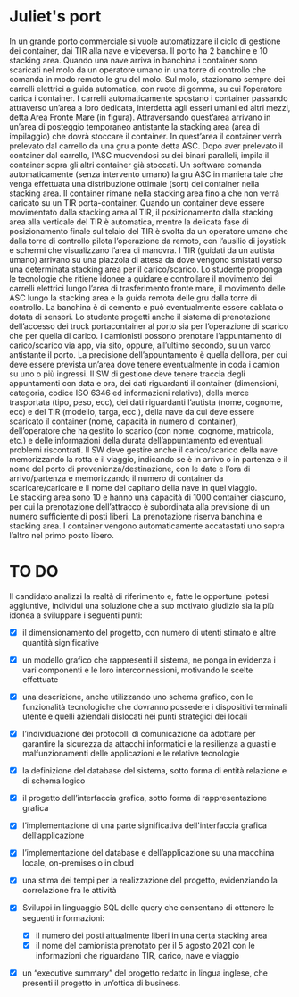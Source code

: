 # Juliet's port
In un grande porto commerciale si vuole automatizzare il ciclo di gestione dei container, dai TIR alla nave e viceversa.
Il porto ha 2 banchine e 10 stacking area.
Quando una nave arriva in banchina i container sono scaricati nel molo da un operatore umano in una torre di controllo che comanda in modo remoto le gru del molo.
Sul molo, stazionano sempre dei carrelli elettrici a guida automatica, con ruote di gomma, su cui l’operatore carica i container. 
I carrelli automaticamente spostano i container passando attraverso un’area a loro dedicata, interdetta agli esseri umani ed altri mezzi, detta Area Fronte Mare (in figura). Attraversando quest’area arrivano in un’area di posteggio temporaneo antistante la stacking area (area di impilaggio) che dovrà stoccare il container.
In quest’area il container verrà prelevato dal carrello da una gru a ponte detta ASC. Dopo aver prelevato il container dal carrello, l'ASC muovendosi su dei binari paralleli, impila il container sopra gli altri container già stoccati. Un software comanda automaticamente (senza intervento umano) la gru ASC in maniera tale che venga effettuata una distribuzione ottimale (sort) dei container nella stacking area. Il container rimane nella stacking area fino a che non verrà caricato su un TIR porta-container. Quando un container deve essere movimentato dalla stacking area al TIR, il posizionamento dalla stacking area alla verticale del TIR è automatica, mentre la delicata fase di posizionamento finale sul telaio del TIR è svolta da un operatore umano che dalla torre di controllo pilota l’operazione da remoto, con l’ausilio di joystick e schermi che visualizzano l’area di manovra. 
I TIR (guidati da un autista umano) arrivano su una piazzola di attesa da dove vengono smistati verso una determinata stacking area per il carico/scarico. 
Lo studente proponga le tecnologie che ritiene idonee a guidare e controllare il movimento dei carrelli elettrici lungo l’area di trasferimento fronte mare, il movimento delle ASC lungo la stacking area e la guida remota delle gru dalla torre di controllo. La banchina è di cemento e può eventualmente essere cablata o dotata di sensori. 
Lo studente progetti anche il sistema di prenotazione dell’accesso dei truck portacontainer al porto sia per l’operazione di scarico che per quella di carico. I camionisti possono prenotare l’appuntamento di carico/scarico via app, via sito, oppure, all’ultimo secondo, su un varco antistante il porto. La precisione dell’appuntamento è quella dell’ora, per cui deve essere prevista un’area dove tenere eventualmente in coda i camion su uno o più ingressi. 
Il SW di gestione deve tenere traccia degli appuntamenti con data e ora, dei dati riguardanti il container (dimensioni, categoria, codice ISO 6346 ed informazioni relative), della merce trasportata (tipo, peso, ecc), dei dati riguardanti l’autista (nome, cognome, ecc) e del TIR (modello, targa, ecc.), della nave da cui deve essere scaricato il container (nome, capacità in numero di container), dell’operatore che ha gestito lo scarico (con nome, cognome, matricola, etc.) e delle informazioni della durata dell’appuntamento ed eventuali problemi riscontrati. 
Il SW deve gestire anche il carico/scarico della nave memorizzando la rotta e il viaggio, indicando se è in arrivo o in partenza e il nome del porto di provenienza/destinazione, con le date e l’ora di arrivo/partenza e memorizzando il numero di container da scaricare/caricare e il nome del capitano della nave in quel viaggio.  
Le stacking area sono 10 e hanno una capacità di 1000 container ciascuno, per cui la prenotazione dell’attracco è subordinata alla previsione di un numero sufficiente di posti liberi. La prenotazione riserva banchina e stacking area. I container vengono automaticamente accatastati uno sopra l’altro nel primo posto libero. 
# TO DO
Il candidato analizzi la realtà di riferimento e, fatte le opportune ipotesi aggiuntive, individui una soluzione che a suo motivato giudizio sia la più idonea a sviluppare i seguenti punti:
- [x]   il dimensionamento del progetto, con numero di utenti stimato e altre quantità significative
- [x]   un modello grafico che rappresenti il sistema, ne ponga in evidenza i vari componenti e le loro interconnessioni, motivando le scelte effettuate
- [x]   una descrizione, anche utilizzando uno schema grafico, con le funzionalità tecnologiche che dovranno possedere i dispositivi terminali utente e quelli aziendali dislocati nei punti strategici dei locali
- [x]	l’individuazione dei protocolli di comunicazione da adottare per garantire la sicurezza da attacchi informatici e la resilienza a guasti e malfunzionamenti delle applicazioni e le relative tecnologie
- [x]	la definizione del database del sistema, sotto forma di entità relazione e di schema logico 
- [x]	il progetto dell’interfaccia grafica, sotto forma di rappresentazione grafica
- [x]	l’implementazione di una parte significativa dell'interfaccia grafica dell’applicazione
- [x]	l’implementazione del database e dell’applicazione su una macchina locale, on-premises o in cloud
- [x]	una stima dei tempi per la realizzazione del progetto, evidenziando la correlazione fra le attività
- [x]	Sviluppi in linguaggio SQL delle query che consentano di ottenere le seguenti informazioni:
    - [x]	il numero dei posti attualmente liberi in una certa stacking area
    - [x]	il	nome del camionista prenotato per il 5 agosto 2021 con le informazioni che riguardano TIR, carico, nave e viaggio
- [x]	un “executive summary” del progetto redatto in lingua inglese, che presenti il progetto in un’ottica di business. 

